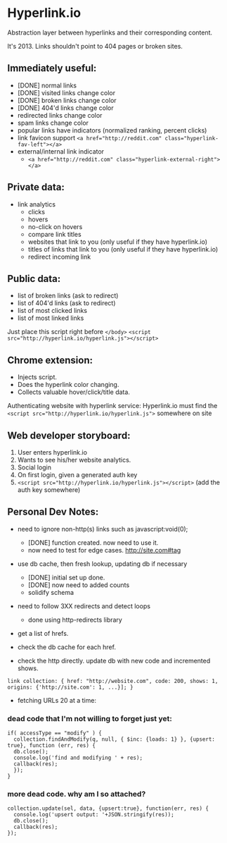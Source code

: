 # Hyperlink.io

Abstraction layer between hyperlinks and their corresponding content.

It's 2013. Links shouldn't point to 404 pages or broken sites.

## Immediately useful:
* [DONE] normal links
* [DONE] visited links change color
* [DONE] broken links change color
* [DONE] 404'd links change color
* redirected links change color
* spam links change color
* popular links have indicators (normalized ranking, percent clicks)
* link favicon support 
    `<a href="http://reddit.com" class="hyperlink-fav-left"></a>`
* external/internal link indicator
  - `<a href="http://reddit.com" class="hyperlink-external-right"></a>`


## Private data:
* link analytics
  - clicks
  - hovers
  - no-click on hovers
  - compare link titles
  - websites that link to you (only useful if they have hyperlink.io)
  - titles of links that link to you (only useful if they have hyperlink.io)
  - redirect incoming link

## Public data:
* list of broken links (ask to redirect)
* list of 404'd links (ask to redirect)
* list of most clicked links
* list of most linked links

Just place this script right before `</body>`
`<script src="http://hyperlink.io/hyperlink.js"></script>`


## Chrome extension:
* Injects script.
* Does the hyperlink color changing.
* Collects valuable hover/click/title data.

Authenticating website with hyperlink service:
Hyperlink.io must find the `<script src="http://hyperlink.io/hyperlink.js">` somewhere on site

## Web developer storyboard:
1. User enters hyperlink.io
2. Wants to see his/her website analytics.
3. Social login
4. On first login, given a generated auth key
5. `<script src="http://hyperlink.io/hyperlink.js"></script>` (add the auth key somewhere)


## Personal Dev Notes:
* need to ignore non-http(s) links such as javascript:void(0);
  - [DONE] function created. now need to use it.
  - now need to test for edge cases. http://site.com#tag
* use db cache, then fresh lookup, updating db if necessary
  - [DONE] initial set up done.
  - [DONE] now need to added counts
  - solidify schema
* need to follow 3XX redirects and detect loops
  - done using http-redirects library


* get a list of hrefs.
* check the db cache for each href.
* check the http directly. update db with new code and incremented shows.

`
link collection:
{
  href: "http://website.com",
  code: 200,
  shows: 1,
  origins: {'http://site.com': 1, ...}];
}
`

* fetching URLs 20 at a time:


### dead code that I'm not willing to forget just yet:

    if( accessType == "modify" ) {
      collection.findAndModify(q, null, { $inc: {loads: 1} }, {upsert: true}, function (err, res) {
      db.close();
      console.log('find and modifying ' + res);
      callback(res);
      });
    }

### more dead code. why am I so attached?
    collection.update(sel, data, {upsert:true}, function(err, res) {                                                                                                        
      console.log('upsert output: '+JSON.stringify(res));                                                                                                                 
      db.close();                                                                                                                                                         
      callback(res);                                                                                                                                                      
    }); 
